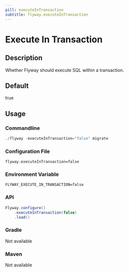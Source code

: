 ```yaml
---
pill: executeInTransaction
subtitle: flyway.executeInTransaction
---
```


# Execute In Transaction

## Description
Whether Flyway should execute SQL within a transaction. <br/>

## Default
true

## Usage

### Commandline
```powershell
./flyway -executeInTransaction="false" migrate
```

### Configuration File
```properties
flyway.executeInTransaction=false
```

### Environment Variable
```properties
FLYWAY_EXECUTE_IN_TRANSACTION=false
```

### API
```java
Flyway.configure()
    .executeInTransaction(false)
    .load()
```

### Gradle
Not available

### Maven
Not available